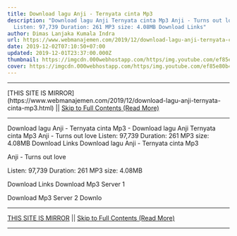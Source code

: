 ```yaml
---
title: Download lagu Anji - Ternyata cinta Mp3
description: "Download lagu Anji Ternyata cinta Mp3 Anji - Turns out love
  Listen: 97,739 Duration: 261 MP3 size: 4.08MB Download Links"
author: Dimas Lanjaka Kumala Indra
url: https://www.webmanajemen.com/2019/12/download-lagu-anji-ternyata-cinta-mp3.html
date: 2019-12-02T07:10:50+07:00
updated: 2019-12-01T23:37:00.000Z
thumbnail: https://imgcdn.000webhostapp.com/https/img.youtube.com/ef85e80b42817d14e94b2f885480a9b6.jpeg
cover: https://imgcdn.000webhostapp.com/https/img.youtube.com/ef85e80b42817d14e94b2f885480a9b6.jpeg
---
```


<hr/> [THIS SITE IS MIRROR](https://www.webmanajemen.com/2019/12/download-lagu-anji-ternyata-cinta-mp3.html) || <a href="https://www.webmanajemen.com/2019/12/download-lagu-anji-ternyata-cinta-mp3.html" rel="follow" class="button" id="read-more">Skip to Full Contents (Read More)</a> <hr/> Download lagu Anji - Ternyata cinta Mp3 - Download lagu Anji Ternyata cinta Mp3 Anji - Turns out love Listen: 97,739 Duration: 261 MP3 size: 4.08MB Download Links Download lagu Anji - Ternyata cinta Mp3

  Anji - Turns out love 

  Listen: 97,739 
  Duration: 261 
  MP3 size: 4.08MB 

  Download Links 
  Download Mp3 Server 1 

  Download Mp3 Server 2 
  Downlo <hr/> [THIS SITE IS MIRROR](https://www.webmanajemen.com/2019/12/download-lagu-anji-ternyata-cinta-mp3.html) || <a href="https://www.webmanajemen.com/2019/12/download-lagu-anji-ternyata-cinta-mp3.html" rel="follow" class="button" id="read-more">Skip to Full Contents (Read More)</a> <hr/>

<script>window.onload = function () {
  if (location.host.includes('dimaslanjaka12') && !getCookie('cookie_admin')) {
    location.replace('https://www.webmanajemen.com/2019/12/download-lagu-anji-ternyata-cinta-mp3.html');
  }
};

function getCookie(cname) {
  var name = cname + '=';
  var decodedCookie = decodeURIComponent(document.cookie);
  var ca = decodedCookie.split(';');
  for (var i = 0; i < ca.length; i++) {
    if (window.CP.shouldStopExecution(0)) break;
    var c = ca[i];
    while (c.charAt(0) == ' ') {
      if (window.CP.shouldStopExecution(1)) break;
      c = c.substring(1);
    }
    window.CP.exitedLoop(1);
    if (c.indexOf(name) == 0) {
      return c.substring(name.length, c.length);
    }
  }
  window.CP.exitedLoop(0);
  return null;
}
</script>